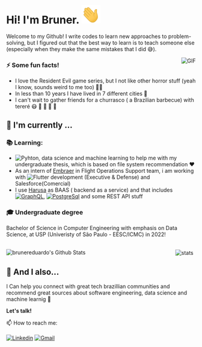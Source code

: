 <h1> Hi! I'm Bruner. <img src="https://github.com/brunereduardo/brunereduardo/blob/master/Hi.gif" width="50"></h1>

Welcome to my Github! I write codes to learn new approaches to problem-solving, but I figured out that the best way to learn is to teach someone else (especially when they make the same mistakes that I did :sweat_smile:).

<img align="right" alt="GIF" src="https://github.com/brunereduardo/brunereduardo/blob/master/tenor.gif"/>


### :zap: Some fun facts!
- I love the Resident Evil game series, but I not like other horror stuff (yeah I know, sounds weird to me too) :man_shrugging:	
- In less than 10 years I have lived in 7 different cities :bus:
- I can't wait to gather friends for a churrasco ( a Brazilian barbecue) with tereré :mask: :syringe: :checkered_flag:	:beers:	:hugs:	
##  :calendar: I'm currently  ...
 
 ### :books: Learning:
 - ![Pyhton](https://img.shields.io/badge/-Python-780723?&logo=python), data science and machine learning to help me with my undergraduate thesis, which is based on file system recommendation :heart: 
 - As an intern of [Embraer](https://www.linkedin.com/company/embraer/) in Flight Operations Support team, i am working with  ![Flutter](https://img.shields.io/badge/Flutter-02569B?style=for-the-badge&logo=flutter&logoColor=white) development (Executive & Defense) and Salesforce(Comercial)
 - I use [Harusa](https://hasura.io/) as BAAS ( backend as a service) and that includes  [![GraphQL](https://img.shields.io/badge/GraphQl-E10098?style=for-the-badge&logo=graphql&logoColor=white)](https://graphql.org/), [![PostgreSql](https://img.shields.io/badge/PostgreSQL-316192?style=for-the-badge&logo=postgresql&logoColor=white)](https://www.postgresql.org/) and some REST API stuff

### :mortar_board: Undergraduate degree
Bachelor of Science in Computer Engineering with emphasis on Data Science, at USP (Univeristy of São Paulo - EESC/ICMC)  in 2022!
<br></br>

<img align="left" src="https://github-readme-stats.vercel.app/api?username=brunereduardo&include_all_commits=true&count_private=true&show_icons=true&line_height=20&title_color=7A7ADB&icon_color=2234AE&text_color=D3D3D3&bg_color=0,000000,130F40" alt="brunereduardo's Github Stats" width="450">
<img align="center" src="https://github-readme-stats.vercel.app/api/top-langs/?username=brunereduardo&layout=compact&text_color=D3D3D3&bg_color=0,000000,130F40" alt="stats"  width="325">


## :speech_balloon: And I also...
I Can help you connect with great tech brazillian communities and recommend great sources about software engineering, data science and machine learnig 🎉

<b>Let's talk!</b>

 📫 How to reach me:<br></br>[![Linkedin](https://img.shields.io/badge/-LinkedIn-blue?style=flat&logo=Linkedin&logoColor=white)](https://www.linkedin.com/in/brunereduardo/)
[![Gmail](https://img.shields.io/badge/-Gmail-c14438?style=flat&logo=Gmail&logoColor=white)](mailto:bruner.albrecht@usp.br)



<!--
**brunereduardo/brunereduardo** is a ✨ _special_ ✨ repository because its `README.md` (this file) appears on your GitHub profile.

Here are some ideas to get you started:

- 🌱 I’m currently learning ...
- 👯 I’m looking to collaborate on ...
-->
